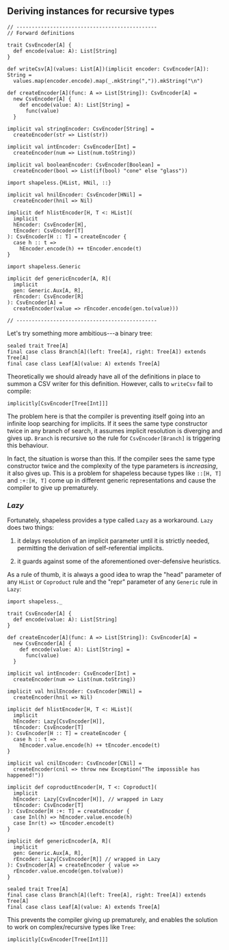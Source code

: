 ## Deriving instances for recursive types

```tut:book:invisible
// ----------------------------------------------
// Forward definitions

trait CsvEncoder[A] {
  def encode(value: A): List[String]
}

def writeCsv[A](values: List[A])(implicit encoder: CsvEncoder[A]): String =
  values.map(encoder.encode).map(_.mkString(",")).mkString("\n")

def createEncoder[A](func: A => List[String]): CsvEncoder[A] =
  new CsvEncoder[A] {
    def encode(value: A): List[String] =
      func(value)
  }

implicit val stringEncoder: CsvEncoder[String] =
  createEncoder(str => List(str))

implicit val intEncoder: CsvEncoder[Int] =
  createEncoder(num => List(num.toString))

implicit val booleanEncoder: CsvEncoder[Boolean] =
  createEncoder(bool => List(if(bool) "cone" else "glass"))

import shapeless.{HList, HNil, ::}

implicit val hnilEncoder: CsvEncoder[HNil] =
  createEncoder(hnil => Nil)

implicit def hlistEncoder[H, T <: HList](
  implicit
  hEncoder: CsvEncoder[H],
  tEncoder: CsvEncoder[T]
): CsvEncoder[H :: T] = createEncoder {
  case h :: t =>
    hEncoder.encode(h) ++ tEncoder.encode(t)
}

import shapeless.Generic

implicit def genericEncoder[A, R](
  implicit
  gen: Generic.Aux[A, R],
  rEncoder: CsvEncoder[R]
): CsvEncoder[A] =
  createEncoder(value => rEncoder.encode(gen.to(value)))

// ----------------------------------------------
```

Let's try something more ambitious---a binary tree:

```tut:book:silent
sealed trait Tree[A]
final case class Branch[A](left: Tree[A], right: Tree[A]) extends Tree[A]
final case class Leaf[A](value: A) extends Tree[A]
```

Theoretically we should already have all of the definitions in place
to summon a CSV writer for this definition.
However, calls to `writeCsv` fail to compile:

```tut:book:fail
implicitly[CsvEncoder[Tree[Int]]]
````

The problem here is that the compiler is preventing itself
going into an infinite loop searching for implicits.
If it sees the same type constructor twice in any branch of search,
it assumes implicit resolution is diverging and gives up.
`Branch` is recursive so
the rule for `CsvEncoder[Branch]` is triggering this behaviour.

In fact, the situation is worse than this.
If the compiler sees the same type constructor twice
and the complexity of the type parameters is *increasing*,
it also gives up.
This is a problem for shapeless
because types like `::[H, T]` and `:+:[H, T]`
come up in different generic representations
and cause the compiler to give up prematurely.

### *Lazy*

Fortunately, shapeless provides a type called `Lazy` as a workaround.
`Lazy` does two things:

 1. it delays resolution of an implicit parameter
    until it is strictly needed,
    permitting the derivation of self-referential implicits.

 2. it guards against some of the aforementioned
    over-defensive heuristics.

As a rule of thumb,
it is always a good idea to wrap the "head" parameter
of any `HList` or `Coproduct` rule
and the "repr" parameter of any `Generic` rule in `Lazy`:

```tut:book:invisible:reset
import shapeless._

trait CsvEncoder[A] {
  def encode(value: A): List[String]
}

def createEncoder[A](func: A => List[String]): CsvEncoder[A] =
  new CsvEncoder[A] {
    def encode(value: A): List[String] =
      func(value)
  }

implicit val intEncoder: CsvEncoder[Int] =
  createEncoder(num => List(num.toString))

implicit val hnilEncoder: CsvEncoder[HNil] =
  createEncoder(hnil => Nil)
```

```tut:book:silent
implicit def hlistEncoder[H, T <: HList](
  implicit
  hEncoder: Lazy[CsvEncoder[H]],
  tEncoder: CsvEncoder[T]
): CsvEncoder[H :: T] = createEncoder {
  case h :: t =>
    hEncoder.value.encode(h) ++ tEncoder.encode(t)
}
```

```tut:book:invisible
implicit val cnilEncoder: CsvEncoder[CNil] =
  createEncoder(cnil => throw new Exception("The impossible has happened!"))
```

```tut:book:silent
implicit def coproductEncoder[H, T <: Coproduct](
  implicit
  hEncoder: Lazy[CsvEncoder[H]], // wrapped in Lazy
  tEncoder: CsvEncoder[T]
): CsvEncoder[H :+: T] = createEncoder {
  case Inl(h) => hEncoder.value.encode(h)
  case Inr(t) => tEncoder.encode(t)
}
```

```tut:book:silent
implicit def genericEncoder[A, R](
  implicit
  gen: Generic.Aux[A, R],
  rEncoder: Lazy[CsvEncoder[R]] // wrapped in Lazy
): CsvEncoder[A] = createEncoder { value =>
  rEncoder.value.encode(gen.to(value))
}
```

```tut:book:invisible
sealed trait Tree[A]
final case class Branch[A](left: Tree[A], right: Tree[A]) extends Tree[A]
final case class Leaf[A](value: A) extends Tree[A]
```

This prevents the compiler giving up prematurely,
and enables the solution to work on complex/recursive types like `Tree`:

```tut:book
implicitly[CsvEncoder[Tree[Int]]]
```
